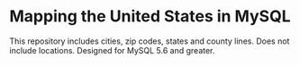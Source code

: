 # Mapping the United States in MySQL

This repository includes cities, zip codes, states and county lines. Does not include locations. Designed for MySQL 5.6 and greater.
